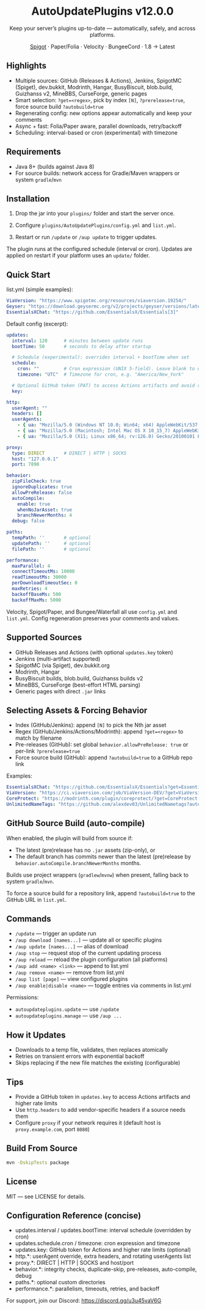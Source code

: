 <div align="center">

# AutoUpdatePlugins v12.0.0

Keep your server’s plugins up-to-date — automatically, safely, and across platforms.

[Spigot](https://www.spigotmc.org/resources/autoupdateplugins.109683/) · Paper/Folia · Velocity · BungeeCord · 1.8 → Latest

</div>

## Highlights

- Multiple sources: GitHub (Releases & Actions), Jenkins, SpigotMC (Spiget), dev.bukkit, Modrinth, Hangar, BusyBiscuit, blob.build, Guizhanss v2, MineBBS, CurseForge, generic pages
- Smart selection: `?get=<regex>`, pick by index `[N]`, `?prerelease=true`, force source build `?autobuild=true`
- Regenerating config: new options appear automatically and keep your comments
- Async + fast: Folia/Paper aware, parallel downloads, retry/backoff
- Scheduling: interval-based or cron (experimental) with timezone

## Requirements

- Java 8+ (builds against Java 8)
- For source builds: network access for Gradle/Maven wrappers or system `gradle`/`mvn`

## Installation

1) Drop the jar into your `plugins/` folder and start the server once.

2) Configure `plugins/AutoUpdatePlugins/config.yml` and `list.yml`.

3) Restart or run `/update` or `/aup update` to trigger updates.

The plugin runs at the configured schedule (interval or cron). Updates are applied on restart if your platform uses an `update/` folder.

## Quick Start

list.yml (simple examples):

```yaml
ViaVersion: "https://www.spigotmc.org/resources/viaversion.19254/"
Geyser: "https://download.geysermc.org/v2/projects/geyser/versions/latest/builds/latest/downloads/spigot"
EssentialsXChat: "https://github.com/EssentialsX/Essentials[3]"
```

Default config (excerpt):

```yaml
updates:
  interval: 120      # minutes between update runs
  bootTime: 50       # seconds to delay after startup

  # Schedule (experimental): overrides interval + bootTime when set
  schedule:
    cron: ""         # Cron expression (UNIX 5-field). Leave blank to disable.
    timezone: "UTC"  # Timezone for cron, e.g. "America/New_York"

  # Optional GitHub token (PAT) to access Actions artifacts and avoid rate limits
  key:

http:
  userAgent: ""
  headers: []
  userAgents:
    - { ua: "Mozilla/5.0 (Windows NT 10.0; Win64; x64) AppleWebKit/537.36 (KHTML, like Gecko) Chrome/123.0.0.0 Safari/537.36" }
    - { ua: "Mozilla/5.0 (Macintosh; Intel Mac OS X 10_15_7) AppleWebKit/605.1.15 (KHTML, like Gecko) Version/17.0 Safari/605.1.15" }
    - { ua: "Mozilla/5.0 (X11; Linux x86_64; rv:126.0) Gecko/20100101 Firefox/126.0" }

proxy:
  type: DIRECT       # DIRECT | HTTP | SOCKS
  host: "127.0.0.1"
  port: 7890

behavior:
  zipFileCheck: true
  ignoreDuplicates: true
  allowPreRelease: false
  autoCompile:
    enable: true
    whenNoJarAsset: true
    branchNewerMonths: 4
  debug: false

paths:
  tempPath: ''       # optional
  updatePath: ''     # optional
  filePath: ''       # optional

performance:
  maxParallel: 4
  connectTimeoutMs: 10000
  readTimeoutMs: 30000
  perDownloadTimeoutSec: 0
  maxRetries: 4
  backoffBaseMs: 500
  backoffMaxMs: 5000
```

Velocity, Spigot/Paper, and Bungee/Waterfall all use `config.yml` and `list.yml`. Config regeneration preserves your comments and values.

## Supported Sources

- GitHub Releases and Actions (with optional `updates.key` token)
- Jenkins (multi-artifact supported)
- SpigotMC (via Spiget), dev.bukkit.org
- Modrinth, Hangar
- BusyBiscuit builds, blob.build, Guizhanss builds v2
- MineBBS, CurseForge (best-effort HTML parsing)
- Generic pages with direct `.jar` links

## Selecting Assets & Forcing Behavior

- Index (GitHub/Jenkins): append `[N]` to pick the Nth jar asset
- Regex (GitHub/Jenkins/Actions/Modrinth): append `?get=<regex>` to match by filename
- Pre-releases (GitHub): set global `behavior.allowPreRelease: true` or per-link `?prerelease=true`
- Force source build (GitHub): append `?autobuild=true` to a GitHub repo link

Examples:

```yaml
EssentialsXChat: "https://github.com/EssentialsX/Essentials?get=EssentialsXChat-([0-9.]+)\.jar&prerelease=true"
ViaVersion: "https://ci.viaversion.com/job/ViaVersion-DEV/?get=ViaVersion-.*\.jar"
CoreProtect: "https://modrinth.com/plugin/coreprotect/?get=CoreProtect-.*\.jar"
UnlimitedNameTags: "https://github.com/alexdev03/UnlimitedNametags?autobuild=true"
```

## GitHub Source Build (auto-compile)

When enabled, the plugin will build from source if:

- The latest (pre)release has no `.jar` assets (zip-only), or
- The default branch has commits newer than the latest (pre)release by `behavior.autoCompile.branchNewerMonths` months.

Builds use project wrappers (`gradlew`/`mvnw`) when present, falling back to system `gradle`/`mvn`.

To force a source build for a repository link, append `?autobuild=true` to the GitHub URL in `list.yml`.

## Commands

- `/update` — trigger an update run
- `/aup download [names...]` — update all or specific plugins
- `/aup update [names...]` — alias of download
- `/aup stop` — request stop of the current updating process
- `/aup reload` — reload the plugin configuration (all platforms)
- `/aup add <name> <link>` — append to list.yml
- `/aup remove <name>` — remove from list.yml
- `/aup list [page]` — view configured plugins
- `/aup enable|disable <name>` — toggle entries via comments in list.yml

Permissions:

- `autoupdateplugins.update` — use `/update`
- `autoupdateplugins.manage` — use `/aup ...`

## How it Updates

- Downloads to a temp file, validates, then replaces atomically
- Retries on transient errors with exponential backoff
- Skips replacing if the new file matches the existing (configurable)


## Tips

- Provide a GitHub token in `updates.key` to access Actions artifacts and higher rate limits
- Use `http.headers` to add vendor-specific headers if a source needs them
- Configure `proxy` if your network requires it (default host is `proxy.example.com`, port `8080`)

## Build From Source

```bash
mvn -DskipTests package
```

## License

MIT — see LICENSE for details.

## Configuration Reference (concise)

- updates.interval / updates.bootTime: interval schedule (overridden by cron)
- updates.schedule.cron / timezone: cron expression and timezone
- updates.key: GitHub token for Actions and higher rate limits (optional)
- http.*: userAgent override, extra headers, and rotating userAgents list
- proxy.*: DIRECT | HTTP | SOCKS and host/port
- behavior.*: integrity checks, duplicate-skip, pre-releases, auto-compile, debug
- paths.*: optional custom directories
- performance.*: parallelism, timeouts, retries, and backoff

For support, join our Discord: https://discord.gg/u3u45vaV6G
